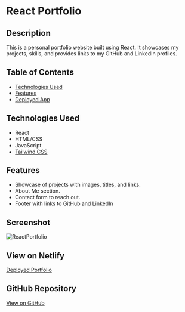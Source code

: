 # React Portfolio

## Description
This is a personal portfolio website built using React. It showcases my projects, skills, and provides links to my GitHub and LinkedIn profiles.

## Table of Contents
- [Technologies Used](#technologies-used)
- [Features](#features)
- [Deployed App](#view-on-netlify)

## Technologies Used
- React
- HTML/CSS
- JavaScript
- [Tailwind CSS](https://tailwindcss.com/)


## Features
- Showcase of projects with images, titles, and links.
- About Me section.
- Contact form to reach out.
- Footer with links to GitHub and LinkedIn

## Screenshot
![ReactPortfolio](https://github.com/micahives/React-Portfolio/assets/122231046/a76ec816-a888-4cb4-b584-831358989801)


## View on Netlify
[Deployed Portfolio](https://heroic-sprite-343733.netlify.app/)

## GitHub Repository
[View on GitHub](https://github.com/micahives/React-Portfolio)
